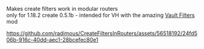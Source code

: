 Makes create filters work in modular routers <br>
only for 1.18.2 create 0.5.1b - intended for VH with the amazing [Vault Filters](https://www.curseforge.com/minecraft/mc-mods/vault-filters) mod


https://github.com/radimous/CreateFiltersInRouters/assets/56518192/24fd506b-916c-40dd-aec1-28bcefec80e1

